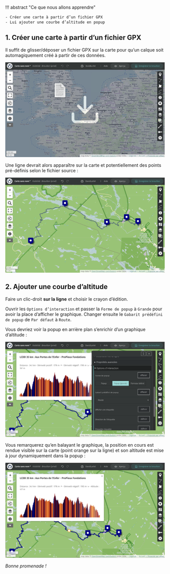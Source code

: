 !!! abstract "Ce que nous allons apprendre"

    - Créer une carte à partir d’un fichier GPX
    - Lui ajouter une courbe d’altitude en popup


## 1. Créer une carte à partir d’un fichier GPX

Il suffit de glisser/déposer un fichier GPX sur la carte pour qu’un calque soit automagiquement créé à partir de ces données.

![Capture de la fenêtre d’un navigateur sur laquelle on glisse un fichier GPX](../../static/tutoriels/gpx-import-drag-and-drop.png)

Une ligne devrait alors apparaître sur la carte et potentiellement des points pré-définis selon le fichier source :

![Capture de la fenêtre d’un navigateur avec la carte comportant un tracé](../../static/tutoriels/gpx-import-result.png)


## 2. Ajouter une courbe d’altitude

Faire un clic-droit **sur la ligne** et choisir le crayon d’édition.

Ouvrir les `Options d’interaction` et passer la `Forme de popup` à `Grande` pour avoir la place d’afficher le graphique.
Changer ensuite le `Gabarit prédéfini de popup` de `Par défaut` à `Route`.

Vous devriez voir la popup en arrière plan s’enrichir d’un graphique d’altitude :

![Capture de la fenêtre d’un navigateur avec la carte, le panneau de configuration et la popup](../../static/tutoriels/gpx-configuration-popup.png)

Vous remarquerez qu’en balayant le graphique, la position en cours est rendue visible sur la carte (point orange sur la ligne) et son altitude est mise à jour dynamiquement dans la popup :

![Capture de la fenêtre d’un navigateur avec la carte et la courbe d'altitude](../../static/tutoriels/gpx-elevation-graph.png)

*Bonne promenade !*
